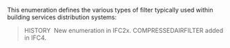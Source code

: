This enumeration defines the various types of filter typically used within building services distribution systems:

> HISTORY&nbsp; New enumeration in IFC2x. COMPRESSEDAIRFILTER added in IFC4.
